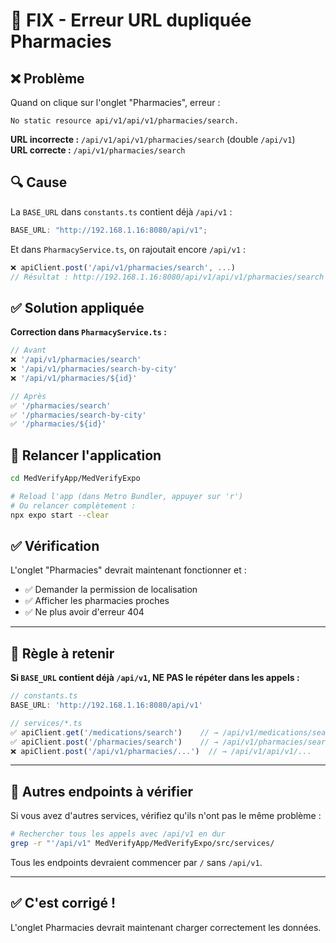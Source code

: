 # 🔧 FIX - Erreur URL dupliquée Pharmacies

## ❌ Problème

Quand on clique sur l'onglet "Pharmacies", erreur :

```
No static resource api/v1/api/v1/pharmacies/search.
```

**URL incorrecte :** `/api/v1/api/v1/pharmacies/search` (double `/api/v1`)  
**URL correcte :** `/api/v1/pharmacies/search`

## 🔍 Cause

La `BASE_URL` dans `constants.ts` contient déjà `/api/v1` :

```typescript
BASE_URL: "http://192.168.1.16:8080/api/v1";
```

Et dans `PharmacyService.ts`, on rajoutait encore `/api/v1` :

```typescript
❌ apiClient.post('/api/v1/pharmacies/search', ...)
// Résultat : http://192.168.1.16:8080/api/v1/api/v1/pharmacies/search
```

## ✅ Solution appliquée

**Correction dans `PharmacyService.ts` :**

```typescript
// Avant
❌ '/api/v1/pharmacies/search'
❌ '/api/v1/pharmacies/search-by-city'
❌ '/api/v1/pharmacies/${id}'

// Après
✅ '/pharmacies/search'
✅ '/pharmacies/search-by-city'
✅ '/pharmacies/${id}'
```

## 🚀 Relancer l'application

```bash
cd MedVerifyApp/MedVerifyExpo

# Reload l'app (dans Metro Bundler, appuyer sur 'r')
# Ou relancer complètement :
npx expo start --clear
```

## ✅ Vérification

L'onglet "Pharmacies" devrait maintenant fonctionner et :

- ✅ Demander la permission de localisation
- ✅ Afficher les pharmacies proches
- ✅ Ne plus avoir d'erreur 404

---

## 📝 Règle à retenir

**Si `BASE_URL` contient déjà `/api/v1`, NE PAS le répéter dans les appels :**

```typescript
// constants.ts
BASE_URL: 'http://192.168.1.16:8080/api/v1'

// services/*.ts
✅ apiClient.get('/medications/search')    // → /api/v1/medications/search
✅ apiClient.post('/pharmacies/search')    // → /api/v1/pharmacies/search
❌ apiClient.post('/api/v1/pharmacies/...')  // → /api/v1/api/v1/...
```

---

## 🎯 Autres endpoints à vérifier

Si vous avez d'autres services, vérifiez qu'ils n'ont pas le même problème :

```bash
# Rechercher tous les appels avec /api/v1 en dur
grep -r "'/api/v1" MedVerifyApp/MedVerifyExpo/src/services/
```

Tous les endpoints devraient commencer par `/` sans `/api/v1`.

---

## ✅ C'est corrigé !

L'onglet Pharmacies devrait maintenant charger correctement les données.
